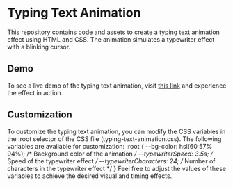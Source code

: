 # Typing Text Animation

This repository contains code and assets to create a typing text animation effect using HTML and CSS. The animation simulates a typewriter effect with a blinking cursor.

## Demo

To see a live demo of the typing text animation, visit [this link]((https://codepen.io/jaswoo73/pen/eYQyGJK)) and experience the effect in action.

## Customization

To customize the typing text animation, you can modify the CSS variables in the :root selector of the CSS file (typing-text-animation.css). The following variables are available for customization:
:root {
    --bg-color: hsl(60 57% 94%);        /* Background color of the animation */
    --typewriterSpeed: 3.5s;            /* Speed of the typewriter effect */
    --typewriterCharacters: 24;         /* Number of characters in the typewriter effect */
}
Feel free to adjust the values of these variables to achieve the desired visual and timing effects.
